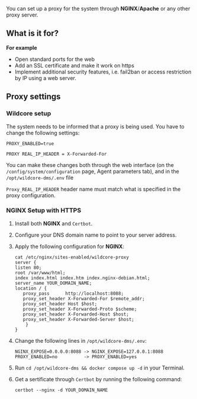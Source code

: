 You can set up a proxy for the system through **NGINX**/**Apache** or any other proxy server.

## What is it for?
**For example**

* Open standard ports for the web
* Add an SSL certificate and make it work on https
* Implement additional security features, i.e. fail2ban or access restriction by IP using a web server.

## Proxy settings
### Wildcore setup
The system needs to be informed that a proxy is being used.
You have to change the following settings:

`PROXY_ENABLED=true`

`PROXY REAL_IP_HEADER = X-Forwarded-For`

You can make these changes both through the web interface (on the `/config/system/configuration` page, Agent parameters tab), and in the `/opt/wildcore-dms/.env` file

`Proxy_REAL_IP_HEADER` header name must match what is specified in the proxy configuration.



### NGINX Setup with HTTPS

1. Install both **NGINX** and `Certbot`.
2. Configure your DNS domain name to point to your server address.
3. Apply the following configuration for **NGINX**:
    ``` nginx
    cat /etc/nginx/sites-enabled/wildcore-proxy
    server {
    listen 80;
    root /var/www/html;
    index index.html index.htm index.nginx-debian.html;
    server_name YOUR_DOMAIN_NAME;
    location / {
       proxy_pass      http://localhost:8088;
       proxy_set_header X-Forwarded-For $remote_addr;
       proxy_set_header Host $host;
       proxy_set_header X-Forwarded-Proto $scheme;
       proxy_set_header X-Forwarded-Host $host;
       proxy_set_header X-Forwarded-Server $host;
        }
    }
    ```
4. Change the following lines in `/opt/wildcore-dms/.env`:
    ```
    NGINX_EXPOSE=0.0.0.0:8088 -> NGINX_EXPOSE=127.0.0.1:8088
    PROXY_ENABLED=no          -> PROXY_ENABLED=yes
    ```
4. Run `cd /opt/wildcore-dms && docker compose up -d` in your Terminal.
5. Get a sertificate through `Certbot` by running the following command: 

    `certbot --nginx -d YOUR_DOMAIN_NAME`